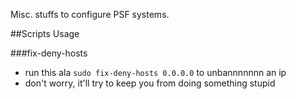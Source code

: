 Misc. stuffs to configure PSF systems.

##Scripts Usage

###fix-deny-hosts
  - run this ala `sudo fix-deny-hosts 0.0.0.0` to unbannnnnnn an ip
  - don't worry, it'll try to keep you from doing something stupid

